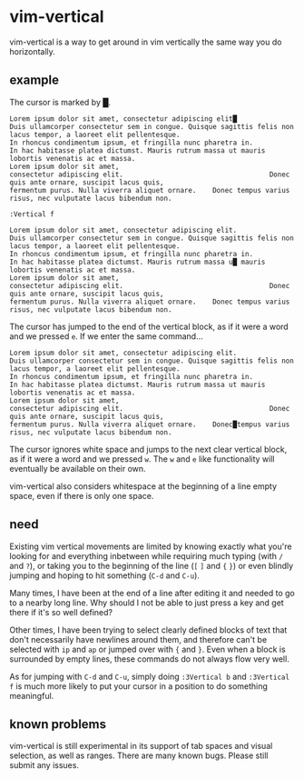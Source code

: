 # vim-vertical

vim-vertical is a way to get around in vim vertically the same way you do
horizontally.

## example

The cursor is marked by █.

```
Lorem ipsum dolor sit amet, consectetur adipiscing elit█
Duis ullamcorper consectetur sem in congue. Quisque sagittis felis non lacus tempor, a laoreet elit pellentesque.
In rhoncus condimentum ipsum, et fringilla nunc pharetra in.
In hac habitasse platea dictumst. Mauris rutrum massa ut mauris lobortis venenatis ac et massa.
Lorem ipsum dolor sit amet,
consectetur adipiscing elit.                                    Donec quis ante ornare, suscipit lacus quis,
fermentum purus. Nulla viverra aliquet ornare.    Donec tempus varius risus, nec vulputate lacus bibendum non.
```

```
:Vertical f
```

```
Lorem ipsum dolor sit amet, consectetur adipiscing elit.
Duis ullamcorper consectetur sem in congue. Quisque sagittis felis non lacus tempor, a laoreet elit pellentesque.
In rhoncus condimentum ipsum, et fringilla nunc pharetra in.
In hac habitasse platea dictumst. Mauris rutrum massa u█ mauris lobortis venenatis ac et massa.
Lorem ipsum dolor sit amet,
consectetur adipiscing elit.                                    Donec quis ante ornare, suscipit lacus quis,
fermentum purus. Nulla viverra aliquet ornare.    Donec tempus varius risus, nec vulputate lacus bibendum non.
```

The cursor has jumped to the end of the vertical block, as if it were a word
and we pressed `e`. If we enter the same command...

```
Lorem ipsum dolor sit amet, consectetur adipiscing elit.
Duis ullamcorper consectetur sem in congue. Quisque sagittis felis non lacus tempor, a laoreet elit pellentesque.
In rhoncus condimentum ipsum, et fringilla nunc pharetra in.
In hac habitasse platea dictumst. Mauris rutrum massa ut mauris lobortis venenatis ac et massa.
Lorem ipsum dolor sit amet,
consectetur adipiscing elit.                                    Donec quis ante ornare, suscipit lacus quis,
fermentum purus. Nulla viverra aliquet ornare.    Donec█tempus varius risus, nec vulputate lacus bibendum non.
```

The cursor ignores white space and jumps to the next clear vertical block, as
if it were a word and we pressed `w`. The `w` and `e` like functionality will
eventually be available on their own.

vim-vertical also considers whitespace at the beginning of a line empty space,
even if there is only one space.

## need

Existing vim vertical movements are limited by knowing exactly what you're
looking for and everything inbetween while requiring much typing (with `/` and
`?`), or taking you to the beginning of the line (`[` `]` and `{` `}`) or even
blindly jumping and hoping to hit something (`C-d` and `C-u`).

Many times, I have been at the end of a line after editing it and needed to go
to a nearby long line. Why should I not be able to just press a key and get
there if it's so well defined?

Other times, I have been trying to select clearly defined blocks of text that
don't necessarily have newlines around them, and therefore can't be selected
with `ip` and `ap` or jumped over with `{` and `}`. Even when a block is
surrounded by empty lines, these commands do not always flow very well.

As for jumping with `C-d` and `C-u`, simply doing `:3Vertical b` and
`:3Vertical f` is much more likely to put your cursor in a position to do
something meaningful.

## known problems

vim-vertical is still experimental in its support of tab spaces and visual
selection, as well as ranges. There are many known bugs. Please still submit
any issues.
